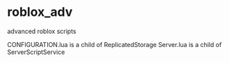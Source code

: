 # roblox_adv
advanced roblox scripts 

CONFIGURATION.lua is a child of ReplicatedStorage
Server.lua is a child of ServerScriptService

